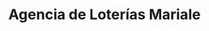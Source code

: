 ---
title: "Agencia de Loterías Mariale"
url: /ciudad-guayana-puerto-ordaz/agencia-de-loterias-mariale/
shop: Wettbüro
---